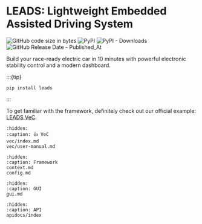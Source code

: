 # LEADS: Lightweight Embedded Assisted Driving System

![GitHub code size in bytes](https://img.shields.io/github/languages/code-size/ProjectNeura/LEADS)
![PyPI](https://img.shields.io/pypi/v/leads)
![PyPI - Downloads](https://img.shields.io/pypi/dm/leads)
![GitHub Release Date - Published_At](https://img.shields.io/github/release-date/ProjectNeura/LEADS)

Build your race-ready electric car in 10 minutes with powerful electronic stability control and a modern dashboard.

:::{tip}

```shell
pip install leads
```

:::

To get familiar with the framework, definitely check out our official example: [LEADS VeC](#LEADS_VeC).

```{toctree}
:hidden:
:caption: 👍 VeC
vec/index.md
vec/user-manual.md
```

```{toctree}
:hidden:
:caption: Framework
context.md
config.md
```

```{toctree}
:hidden:
:caption: GUI
gui.md
```

```{toctree}
:hidden:
:caption: API
apidocs/index
```
